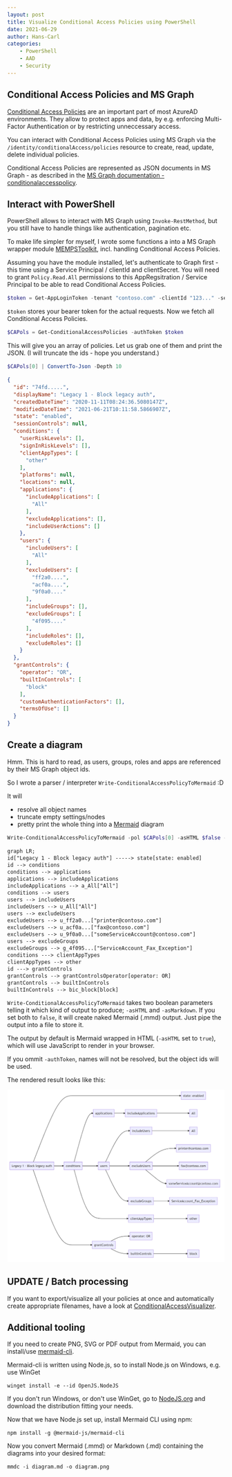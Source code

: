 ```yaml
---
layout: post
title: Visualize Conditional Access Policies using PowerShell
date: 2021-06-29
author: Hans-Carl
categories:
    - PowerShell
    - AAD
    - Security
---
```

## Conditional Access Policies and MS Graph

[Conditional Access Policies](https://docs.microsoft.com/en-us/azure/active-directory/conditional-access/overview) are an important part of most AzureAD environments. They allow to protect apps and data, by e.g. enforcing Multi-Factor Authentication or by restricting unneccessary access.

You can interact with Conditional Access Policies using MS Graph via the `/identity/conditionalAccess/policies` resource to create, read, update, delete individual policies.

Conditional Access Policies are represented as JSON documents in MS Graph - as described in the [MS Graph documentation - conditionalaccesspolicy](https://docs.microsoft.com/en-us/graph/api/resources/conditionalaccesspolicy).

## Interact with PowerShell

PowerShell allows to interact with MS Graph using `Invoke-RestMethod`, but you still have to handle things like authentication, pagination etc.

To make life simpler for myself, I wrote some functions a into a MS Graph wrapper module [MEMPSToolkit](https://github.com/hcoberdalhoff/MEMPSToolkit), incl. handling Conditional Access Policies.  

Assuming you have the module installed, let's authenticate to Graph first - this time using a Service Principal / clientId and clientSecret. You will need to grant `Policy.Read.All` permissions to this AppRegsitration / Service Principal to be able to read Conditional Access Policies.

```powershell
$token = Get-AppLoginToken -tenant "contoso.com" -clientId "123..." -secretValue "!?#..."
```

`$token` stores your bearer token for the actual requests. Now we fetch all Conditional Access Policies.

```powershell
$CAPols = Get-ConditionalAccessPolicies -authToken $token
```

This will give you an array of policies. Let us grab one of them and print the JSON. (I will truncate the ids - hope you understand.)

```powershell
$CAPols[0] | ConvertTo-Json -Depth 10
```

```JSON
{
  "id": "74fd.....",
  "displayName": "Legacy 1 - Block legacy auth",
  "createdDateTime": "2020-11-11T08:24:36.5080147Z",
  "modifiedDateTime": "2021-06-21T10:11:58.5866907Z",
  "state": "enabled",
  "sessionControls": null,
  "conditions": {
    "userRiskLevels": [],
    "signInRiskLevels": [],
    "clientAppTypes": [
      "other"
    ],
    "platforms": null,
    "locations": null,
    "applications": {
      "includeApplications": [
        "All"
      ],
      "excludeApplications": [],
      "includeUserActions": []
    },
    "users": {
      "includeUsers": [
        "All"
      ],
      "excludeUsers": [
        "ff2a0....",
        "acf0a....",
        "9f0a0...."
      ],
      "includeGroups": [],
      "excludeGroups": [
        "4f095...."
      ],
      "includeRoles": [],
      "excludeRoles": []
    }
  },
  "grantControls": {
    "operator": "OR",
    "builtInControls": [
      "block"
    ],
    "customAuthenticationFactors": [],
    "termsOfUse": []
  }
}
```

## Create a diagram

Hmm. This is hard to read, as users, groups, roles and apps are referenced by their MS Graph object ids. 

So I wrote a parser / interpreter `Write-ConditionalAccessPolicyToMermaid` :D

It will
- resolve all object names
- truncate empty settings/nodes
- pretty print the whole thing into a [Mermaid](https://mermaid-js.github.io/mermaid/) diagram 

```powershell
Write-ConditionalAccessPolicyToMermaid -pol $CAPols[0] -asHTML $false -asMarkdown $false -authToken $token
```

```
graph LR;
id["Legacy 1 - Block legacy auth"] -----> state[state: enabled]
id --> conditions
conditions --> applications
applications --> includeApplications
includeApplications --> a_All["All"]
conditions --> users
users --> includeUsers
includeUsers --> u_All["All"]
users --> excludeUsers
excludeUsers --> u_ff2a0...["printer@contoso.com"]
excludeUsers --> u_acf0a...["fax@contoso.com"]
excludeUsers --> u_9f0a0...["someServiceAccount@contoso.com"]
users --> excludeGroups
excludeGroups --> g_4f095...["ServiceAccount_Fax_Exception"]
conditions ---> clientAppTypes
clientAppTypes --> other
id ---> grantControls
grantControls --> grantControlsOperator[operator: OR]
grantControls --> builtInControls
builtInControls --> bic_block[block]

```

`Write-ConditionalAccessPolicyToMermaid` takes two boolean parameters telling it which kind of output to produce; `-asHTML` and `-asMarkdown`. If you set both to `false`, it will create naked Mermaid (.mmd) output. Just pipe the output into a file to store it.

The output by default is Mermaid wrapped in HTML (`-asHTML` set to `true`), which will use JavaScript to render in your browser.

If you ommit `-authToken`, names will not be resolved, but the object ids will be used.

The rendered result looks like this:

![CA-Mermaid-Demo](/images/2021-06-29-condacc-mermaid.png)

## UPDATE / Batch processing

If you want to export/visualize all your policies at once and automatically create appropriate filenames, have a look at [ConditionalAccessVisualizer](https://github.com/hcoberdalhoff/MEMPSToolkit/blob/master/tools/ConditionalAccessVisualizer.ps1). 

## Additional tooling

If you need to create PNG, SVG or PDF output from Mermaid, you can install/use [mermaid-cli](https://github.com/mermaid-js/mermaid-cli). 

Mermaid-cli is written using Node.js, so to install Node.js on Windows, e.g. use WinGet
```
winget install -e --id OpenJS.NodeJS
```
If you don't run Windows, or don't use WinGet, go to [NodeJS.org](https://nodejs.org/en/download/) and download the distribution fitting your needs.

Now that we have Node.js set up, install Mermaid CLI using npm:
```
npm install -g @mermaid-js/mermaid-cli
```

Now you convert Mermaid (.mmd) or Markdown (.md) containing the diagrams into your desired format:

```
mmdc -i diagram.md -o diagram.png
```




